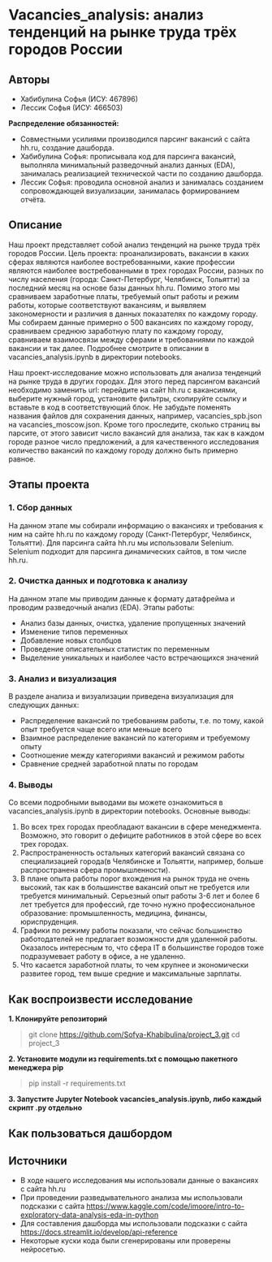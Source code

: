 # Vacancies_analysis: анализ тенденций на рынке труда трёх городов России

## Авторы
- Хабибулина Софья (ИСУ: 467896)
- Лессик Софья (ИСУ: 466503)

**Распределение обязанностей:**  
- Совместными усилиями производился парсинг вакансий с сайта hh.ru, создание дашборда.
- Хабибулина Софья: прописывала код для парсинга вакансий, выполняла минимальный разведочный анализ данных (EDA), занималась реализацией технической части по созданию дашборда.
- Лессик Софья: проводила основной анализ и занималась созданием сопровождающей визуализации, занималась формированием отчёта.

## Описание 
Наш проект представляет собой анализ тенденций на рынке труда трёх городов России. Цель проекта: проанализировать, вакансии в каких сферах являются наиболее востребованными, какие профессии являются наиболее востребованными в трех городах России, разных по числу населения (города: Санкт-Петербург, Челябинск, Тольятти) за последний месяц на основе базы данных hh.ru. Помимо этого мы сравниваем заработные платы, требуемый опыт работы и режим работы, которые соответствуют вакансиям, и выявляем закономерности и различия в данных показателях по каждому городу. Мы собираем данные примерно о 500 вакансиях по каждому городу, сравниваем среднюю заработную плату по каждому городу, сравниваем взаимосвязи между сферами и требованиями по каждой вакансии и так далее. Подробнее смотрите в описании в vacancies_analysis.ipynb в директории notebooks.

Наш проект-исследование можно использовать для анализа тенденций на рынке труда в других городах. Для этого перед парсингом вакансий необходимо заменить url: перейдите на сайт hh.ru с вакансиями, выберите нужный город, установите фильтры, скопируйте ссылку и вставьте в код в соответствующий блок. Не забудьте поменять названия файлов для сохранения данных, например, vacancies_spb.json на vacancies_moscow.json. Кроме того проследите, сколько страниц вы парсите, от этого зависит число вакансий для анализа, так как в каждом городе разное число предложений, а для качественного исследования количество вакансий по каждому городу должно быть примерно равное.

## Этапы проекта
### 1. Сбор данных
На данном этапе мы собирали информацию о вакансиях и требования к ним на сайте hh.ru по каждому городу (Санкт-Петербург, Челябинск, Тольятти). Для парсинга сайта hh.ru мы использовали Selenium. Selenium подходит для парсинга динамических сайтов, в том числе hh.ru.

### 2. Очистка данных и подготовка к анализу
На данном этапе мы приводим данные к формату датафрейма и проводим разведочный анализ (EDA). Этапы работы:
- Анализ базы данных, очистка, удаление пропущенных значений
- Изменение типов переменных
- Добавление новых столбцов
- Проведение описательных статистик по переменным
- Выделение уникальных и наиболее часто встречающихся значений

### 3. Анализ и визуализация
В разделе анализа и визуализации приведена визуализация для следующих данных:
- Распределение вакансий по требованиям работы, т.е. по тому, какой опыт требуется чаще всего или меньше всего
- Взаимное распределение вакансий по категориям и требуемому опыту
- Соотношение между категориями вакансий и режимом работы
- Сравнение средней заработной платы по городам
  
### 4. Выводы
Со всеми подробными выводами вы можете ознакомиться в vacancies_analysis.ipynb в директории notebooks.
Основные выводы:
1. Во всех трех городах преобладают вакансии в сфере менеджмента. Возможно, это говорит о дефиците работников в этой сфере во всех трех городах.
2. Распространенность остальных категорий вакансий связана со специализацией города(в Челябинске и Тольятти, например, больше распространена сфера промышленности). 
3. В плане опыта работы порог вхождения на рынок труда не очень высокий, так как в большинстве вакансий опыт не требуется или требуется минимальный. Серьезный опыт работы 3-6 лет и более 6 лет требуется для профессий, где точно нужно профессиональное образование: промышленность, медицина, финансы, юриспруденция.
4. Графики по режиму работы показали, что сейчас большинство работодателей не предлагает возможности для удаленной работы. Оказалось интересным то, что сфера IT в большинстве городов тоже подразумевает работу в офисе, а не удаленно.
5. Что касается заработной платы, то чем крупнее и экономически развитее город, тем выше средние и максимальные зарплаты.

## Как воспроизвести исследование
**1. Клонируйте репозиторий**
> git clone https://github.com/Sofya-Khabibulina/project_3.git cd project_3

**2. Установите модули из requirements.txt с помощью пакетного менеджера pip**
> pip install -r requirements.txt

**3. Запустите Jupyter Notebook vacancies_analysis.ipynb, либо каждый скрипт .py отдельно**

## Как пользоваться дашбордом


## Источники
- В ходе нашего исследования мы использовали данные о вакансиях с сайта hh.ru
- При проведении разведывательного анализа мы использовали подсказки с сайта https://www.kaggle.com/code/imoore/intro-to-exploratory-data-analysis-eda-in-python
- Для составления дашборда мы использовали подсказки с сайта https://docs.streamlit.io/develop/api-reference
- Некоторые куски кода были сгенерированы или проверены нейросетью. 
